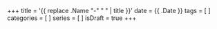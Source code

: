 +++
title = '{{ replace .Name "-" " " | title }}'
date = {{ .Date }}
tags = [
]
categories = [
]
series = [
]
isDraft = true
+++

